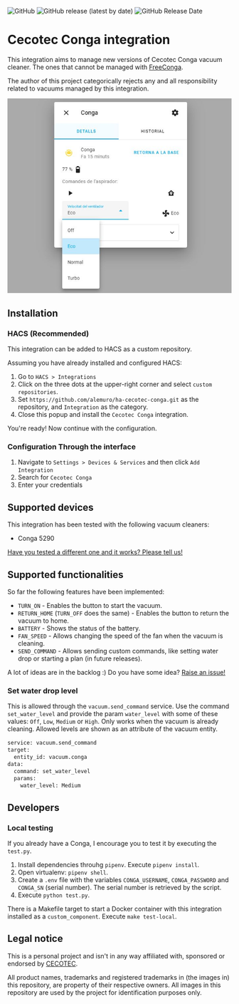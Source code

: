 ![GitHub](https://img.shields.io/github/license/alemuro/ha-cecotec-conga?style=flat-square)
![GitHub release (latest by date)](https://img.shields.io/github/v/release/alemuro/ha-cecotec-conga?style=flat-square)
![GitHub Release Date](https://img.shields.io/github/release-date/alemuro/ha-cecotec-conga?style=flat-square)
# Cecotec Conga integration

This integration aims to manage new versions of Cecotec Conga vacuum cleaner. The ones that cannot be managed with [FreeConga](https://freecon.ga/).

The author of this project categorically rejects any and all responsibility related to vacuums managed by this integration.

![integration screenshot](screenshot.jpg)

## Installation

### HACS (Recommended)

This integration can be added to HACS as a custom repository.

Assuming you have already installed and configured HACS:
1. Go to `HACS > Integrations`
2. Click on the three dots at the upper-right corner and select `custom repositories`.
3. Set `https://github.com/alemuro/ha-cecotec-conga.git` as the repository, and `Integration` as the category.
4. Close this popup and install the `Cecotec Conga` integration.

You're ready! Now continue with the configuration.

### Configuration Through the interface
1. Navigate to `Settings > Devices & Services` and then click `Add Integration`
2. Search for `Cecotec Conga`
3. Enter your credentials

## Supported devices

This integration has been tested with the following vacuum cleaners:
* Conga 5290

[Have you tested a different one and it works? Please tell us!](https://github.com/alemuro/ha-cecotec-conga/issues/new?assignees=&labels=&template=device-tested.md&title=%5BDEVICE-TESTED%5D)

## Supported functionalities

So far the following features have been implemented:
* `TURN_ON` - Enables the button to start the vacuum.
* `RETURN_HOME` (`TURN_OFF` does the same) - Enables the button to return the vacuum to home.
* `BATTERY` - Shows the status of the battery.
* `FAN_SPEED` - Allows changing the speed of the fan when the vacuum is cleaning.
* `SEND_COMMAND` - Allows sending custom commands, like setting water drop or starting a plan (in future releases).

A lot of ideas are in the backlog :) Do you have some idea? [Raise an issue!](https://github.com/alemuro/ha-cecotec-conga/issues/new?assignees=&labels=&template=feature_request.md&title=)

### Set water drop level

This is allowed through the `vacuum.send_command` service. Use the command `set_water_level` and provide the param `water_level` with some of these values: `Off`, `Low`, `Medium` or `High`. Only works when the vacuum is already cleaning. Allowed levels are shown as an attribute of the vacuum entity.

```
service: vacuum.send_command
target:
  entity_id: vacuum.conga
data:
  command: set_water_level
  params:
    water_level: Medium
```

## Developers

### Local testing

If you already have a Conga, I encourage you to test it by executing the `test.py`. 

1. Install dependencies throuhg `pipenv`. Execute `pipenv install`.
2. Open virtualenv: `pipenv shell`.
3. Create a `.env` file with the variables `CONGA_USERNAME`, `CONGA_PASSWORD` and `CONGA_SN` (serial number). The serial number is retrieved by the script.
4. Execute `python test.py`.

There is a Makefile target to start a Docker container with this integration installed as a `custom_component`. Execute `make test-local`.

## Legal notice
This is a personal project and isn't in any way affiliated with, sponsored or endorsed by [CECOTEC](https://www.cecotec.es/).

All product names, trademarks and registered trademarks in (the images in) this repository, are property of their respective owners. All images in this repository are used by the project for identification purposes only.
